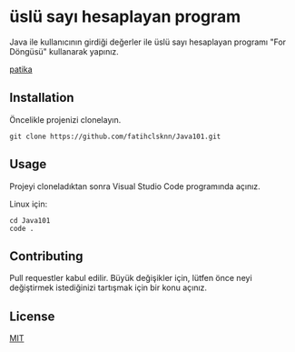 #  üslü sayı hesaplayan program
Java ile kullanıcının girdiği değerler ile üslü sayı hesaplayan programı "For Döngüsü" kullanarak yapınız.


 [patika](https://www.patika.dev/tr) 



## Installation

Öncelikle projenizi clonelayın.

```
git clone https://github.com/fatihclsknn/Java101.git
```
## Usage

Projeyi cloneladıktan sonra Visual Studio Code programında açınız.

Linux için:

```
cd Java101
code .
```

## Contributing

Pull requestler kabul edilir. Büyük değişikler için, lütfen önce neyi değiştirmek istediğinizi tartışmak için bir konu açınız.

## License
[MIT](https://choosealicense.com/licenses/mit/)